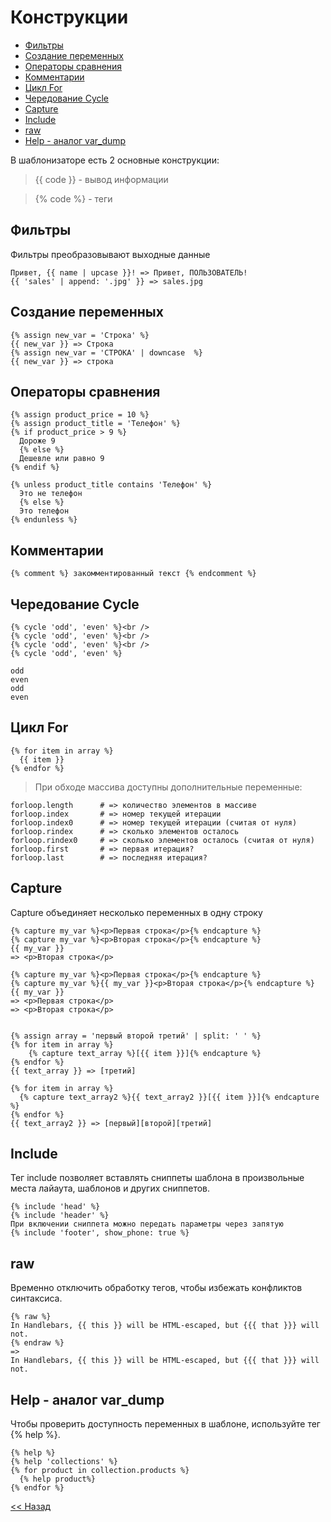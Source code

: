 # Конструкции

* [Фильтры](https://github.com/liquid-hub/insales-liquid-examples/blob/master/stage0.md#Фильтры)
* [Создание переменных](https://github.com/liquid-hub/insales-liquid-examples/blob/master/stage0.md#Создание-переменных)
* [Операторы сравнения](https://github.com/liquid-hub/insales-liquid-examples/blob/master/stage0.md#Операторы-сравнения)
* [Комментарии](https://github.com/liquid-hub/insales-liquid-examples/blob/master/stage0.md#Комментарии)
* [Цикл For](https://github.com/liquid-hub/insales-liquid-examples/blob/master/stage0.md#Цикл-for)
* [Чередование Cycle](https://github.com/liquid-hub/insales-liquid-examples/blob/master/stage0.md#Чередование-cycle)
* [Capture](https://github.com/liquid-hub/insales-liquid-examples/blob/master/stage0.md#capture)
* [Include](https://github.com/liquid-hub/insales-liquid-examples/blob/master/stage0.md#include)
* [raw](https://github.com/liquid-hub/insales-liquid-examples/blob/master/stage0.md#raw)
* [Help - аналог var_dump](https://github.com/liquid-hub/insales-liquid-examples/blob/master/stage0.md#help---аналог-var_dump)

В шаблонизаторе есть 2 основные конструкции:

> {{ code }} - вывод информации

> {% code %} - теги

## Фильтры

Фильтры преобразовывают выходные данные

```twig
Привет, {{ name | upcase }}! => Привет, ПОЛЬЗОВАТЕЛЬ!
{{ 'sales' | append: '.jpg' }} => sales.jpg
```

## Создание переменных

```twig
{% assign new_var = 'Строка' %}
{{ new_var }} => Строка
{% assign new_var = 'СТРОКА' | downcase  %}
{{ new_var }} => строка
```

## Операторы сравнения

```twig
{% assign product_price = 10 %}
{% assign product_title = 'Телефон' %}
{% if product_price > 9 %}
  Дороже 9
  {% else %}
  Дешевле или равно 9
{% endif %}

{% unless product_title contains 'Телефон' %}
  Это не телефон
  {% else %}
  Это телефон  
{% endunless %}
```

## Комментарии

```twig
{% comment %} закомментированный текст {% endcomment %}
```

## Чередование Cycle

```twig
{% cycle 'odd', 'even' %}<br />
{% cycle 'odd', 'even' %}<br />
{% cycle 'odd', 'even' %}<br />
{% cycle 'odd', 'even' %}

odd
even
odd
even
```

## Цикл For

```twig
{% for item in array %}
  {{ item }}
{% endfor %}
```
> При обходе массива доступны дополнительные переменные:

```
forloop.length      # => количество элементов в массиве
forloop.index       # => номер текущей итерации
forloop.index0      # => номер текущей итерации (считая от нуля)
forloop.rindex      # => сколько элементов осталось
forloop.rindex0     # => сколько элементов осталось (считая от нуля)
forloop.first       # => первая итерация?
forloop.last        # => последняя итерация?
```

## Capture

Capture объединяет несколько переменных в одну строку

```
{% capture my_var %}<p>Первая строка</p>{% endcapture %}
{% capture my_var %}<p>Вторая строка</p>{% endcapture %}
{{ my_var }}
=> <p>Вторая строка</p>

{% capture my_var %}<p>Первая строка</p>{% endcapture %}
{% capture my_var %}{{ my_var }}<p>Вторая строка</p>{% endcapture %}
{{ my_var }}
=> <p>Первая строка</p>
=> <p>Вторая строка</p>


{% assign array = 'первый второй третий' | split: ' ' %}
{% for item in array %}
    {% capture text_array %}[{{ item }}]{% endcapture %}
{% endfor %}
{{ text_array }} => [третий]

{% for item in array %}
  {% capture text_array2 %}{{ text_array2 }}[{{ item }}]{% endcapture %}
{% endfor %}
{{ text_array2 }} => [первый][второй][третий]
```

## Include
Тег include позволяет вставлять сниппеты шаблона в произвольные места лайаута, шаблонов и других сниппетов.

```twig
{% include 'head' %}
{% include 'header' %}
При включении сниппета можно передать параметры через запятую
{% include 'footer', show_phone: true %}
```

## raw

Временно отключить обработку тегов, чтобы избежать конфликтов синтаксиса.

```
{% raw %}
In Handlebars, {{ this }} will be HTML-escaped, but {{{ that }}} will not.
{% endraw %}
=>
In Handlebars, {{ this }} will be HTML-escaped, but {{{ that }}} will not.
```

## Help - аналог var_dump

Чтобы проверить доступность переменных в шаблоне, используйте тег {% help %}.

```twig
{% help %}
{% help 'collections' %}
{% for product in collection.products %}
  {% help product%}
{% endfor %}
```

[<< Назад](https://github.com/liquid-hub/insales-liquid-examples/blob/master/readme.md)
